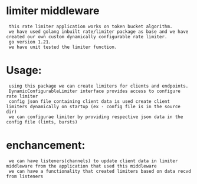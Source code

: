 # limiter middleware 
     this rate limiter application works on token bucket algorithm.
     we have used golang inbuilt rate/limiter package as base and we have created our own custom dynamically configurable rate limiter.  
     go version 1.21.
     we have unit tested the limiter function.


# Usage:
     using this package we can create limiters for clients and endpoints.
     DynamicConfigurableLimiter interface provides access to configure rate limiter 
     config json file containing client data is used create client limiters dynamically on startup (ex - config file is in the source dir)
     we can configurae limiter by providing respective json data in the config file (limts, bursts)

# enchancement:
     we can have listeners(channels) to update client data in limiter middleware from the application that used this middleware
     we can have a functionality that created limiters based on data recvd from listeners 
     
